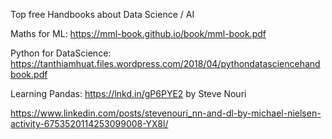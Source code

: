 
Top free Handbooks about Data Science / AI 

Maths for ML: https://mml-book.github.io/book/mml-book.pdf

Python for DataScience: https://tanthiamhuat.files.wordpress.com/2018/04/pythondatasciencehandbook.pdf

Learning Pandas: https://lnkd.in/gP6PYE2 by Steve Nouri

https://www.linkedin.com/posts/stevenouri_nn-and-dl-by-michael-nielsen-activity-6753520114253099008-YX8l/
